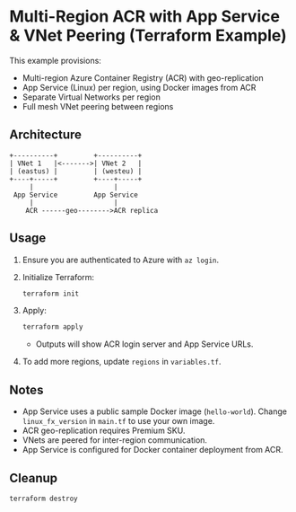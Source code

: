 # Multi-Region ACR with App Service & VNet Peering (Terraform Example)

This example provisions:
- Multi-region Azure Container Registry (ACR) with geo-replication
- App Service (Linux) per region, using Docker images from ACR
- Separate Virtual Networks per region
- Full mesh VNet peering between regions


## Architecture

```
+----------+         +----------+
| VNet 1   |<------->| VNet 2   |
| (eastus) |         | (westeu) |
+----+-----+         +----+-----+
     |                    |
 App Service         App Service
     |                    |
    ACR ------geo-------->ACR replica
```

## Usage

1. Ensure you are authenticated to Azure with `az login`.
2. Initialize Terraform:
   ```sh
   terraform init
   ```
3. Apply:
   ```sh
   terraform apply
   ```
   - Outputs will show ACR login server and App Service URLs.

4. To add more regions, update `regions` in `variables.tf`.

## Notes
- App Service uses a public sample Docker image (`hello-world`). Change `linux_fx_version` in `main.tf` to use your own image.
- ACR geo-replication requires Premium SKU.
- VNets are peered for inter-region communication.
- App Service is configured for Docker container deployment from ACR.

## Cleanup

```sh
terraform destroy
```